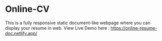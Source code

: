 # Online-CV
This is a fully responsive static document-like webpage where you can display your resume in web.
View Live Demo here : https://online-resume-doc.netlify.app/
